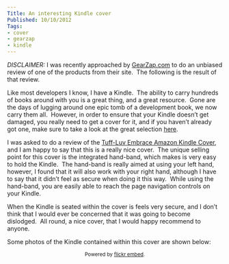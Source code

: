 ```yaml
---
Title: An interesting Kindle cover
Published: 10/10/2012
Tags:
- cover
- gearzap
- kindle
---
```


_DISCLAIMER:_ I was recently approached by [GearZap.com](http://www.gearzap.com/) to do an unbiased review of one of the products from their site.  The following is the result of that review.

Like most developers I know, I have a Kindle.  The ability to carry hundreds of books around with you is a great thing, and a great resource.  Gone are the days of lugging around one epic tomb of a development book, we now carry them all.  However, in order to ensure that your Kindle doesn’t get damaged, you really need to get a cover for it, and if you haven’t already got one, make sure to take a look at the great selection [here](http://www.gearzap.com/amazon-kindle-accessories/amazon-kindle-covers.html).

I was asked to do a review of the [Tuff-Luv Embrace Amazon Kindle Cover](http://www.gearzap.com/tuff-luv-embrace-amazon-kindle-cover-black.html), and I am happy to say that this is a really nice cover.  The unique selling point for this cover is the integrated hand-band, which makes is very easy to hold the Kindle.  The hand-band is really aimed at using your left hand, however, I found that it will also work with your right hand, although I have to say that it didn’t feel as secure when doing it this way.  While using the hand-band, you are easily able to reach the page navigation controls on your Kindle.

When the Kindle is seated within the cover is feels very secure, and I don’t think that I would ever be concerned that it was going to become dislodged.  All round, a nice cover, that I would happy recommend to anyone.

Some photos of the Kindle contained within this cover are shown below:

<div id="flickrembed"></div><small style="display: block; text-align: center; margin: 0 auto;">Powered by <a href="https://flickrembed.com">flickr embed</a>.</small>

<script src="https://flickrembed.com/embed_v2.js.php?source=flickr&layout=responsive&input=72157673989759394&sort=0&by=album&theme=default&scale=fit&skin=default&id=5850544461b40"></script>
